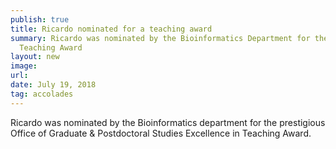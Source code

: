 ```yaml
---
publish: true
title: Ricardo nominated for a teaching award
summary: Ricardo was nominated by the Bioinformatics Department for the Excellence in 
  Teaching Award
layout: new
image:
url:
date: July 19, 2018
tag: accolades
---
```


Ricardo was nominated by the Bioinformatics department for the prestigious 
Office of Graduate & Postdoctoral Studies Excellence in Teaching Award.
